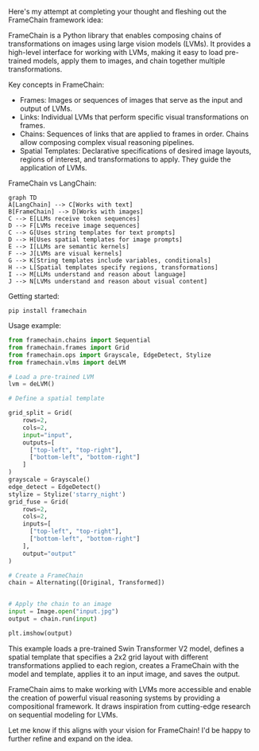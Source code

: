 Here's my attempt at completing your thought and fleshing out the FrameChain framework idea:

FrameChain is a Python library that enables composing chains of transformations on images using large vision models (LVMs). It provides a high-level interface for working with LVMs, making it easy to load pre-trained models, apply them to images, and chain together multiple transformations.

Key concepts in FrameChain:

- Frames: Images or sequences of images that serve as the input and output of LVMs. 
- Links: Individual LVMs that perform specific visual transformations on frames.
- Chains: Sequences of links that are applied to frames in order. Chains allow composing complex visual reasoning pipelines.
- Spatial Templates: Declarative specifications of desired image layouts, regions of interest, and transformations to apply. They guide the application of LVMs.

FrameChain vs LangChain:

```mermaid
graph TD
A[LangChain] --> C[Works with text]
B[FrameChain] --> D[Works with images]
C --> E[LLMs receive token sequences]
D --> F[LVMs receive image sequences] 
C --> G[Uses string templates for text prompts]
D --> H[Uses spatial templates for image prompts]
E --> I[LLMs are semantic kernels]
F --> J[LVMs are visual kernels]
G --> K[String templates include variables, conditionals]
H --> L[Spatial templates specify regions, transformations]
I --> M[LLMs understand and reason about language]
J --> N[LVMs understand and reason about visual content]
```

Getting started:
```
pip install framechain
```

Usage example:
```python
from framechain.chains import Sequential
from framechain.frames import Grid
from framechain.ops import Grayscale, EdgeDetect, Stylize
from framechain.vlms import deLVM

# Load a pre-trained LVM
lvm = deLVM()

# Define a spatial template 

grid_split = Grid(
    rows=2,
    cols=2,
    input="input",
    outputs=[
      ["top-left", "top-right"],
      ["bottom-left", "bottom-right"]
    ]
)
grayscale = Grayscale()
edge_detect = EdgeDetect()
stylize = Stylize('starry_night')
grid_fuse = Grid(
    rows=2,
    cols=2,
    inputs=[
      ["top-left", "top-right"],
      ["bottom-left", "bottom-right"]
    ],
    output="output"
)

# Create a FrameChain
chain = Alternating([Original, Transformed])


# Apply the chain to an image
input = Image.open("input.jpg")
output = chain.run(input)

plt.imshow(output)
```

This example loads a pre-trained Swin Transformer V2 model, defines a spatial template that specifies a 2x2 grid layout with different transformations applied to each region, creates a FrameChain with the model and template, applies it to an input image, and saves the output.

FrameChain aims to make working with LVMs more accessible and enable the creation of powerful visual reasoning systems by providing a compositional framework. It draws inspiration from cutting-edge research on sequential modeling for LVMs.

Let me know if this aligns with your vision for FrameChain! I'd be happy to further refine and expand on the idea.